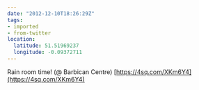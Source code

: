 ```yaml
---
date: "2012-12-10T18:26:29Z"
tags:
- imported
- from-twitter
location:
  latitude: 51.51969237
  longitude: -0.09372711
---
```

Rain room time\! \(@ Barbican Centre\) [https://4sq.com/XKm6Y4](https://4sq.com/XKm6Y4)
